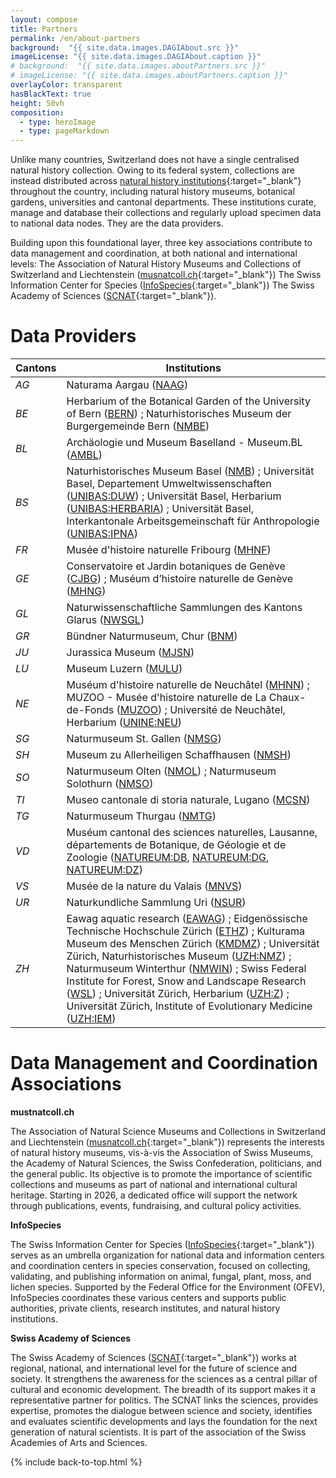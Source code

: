 ```yaml
---
layout: compose
title: Partners
permalink: /en/about-partners
background:  "{{ site.data.images.DAGIAbout.src }}"
imageLicense: "{{ site.data.images.DAGIAbout.caption }}"
# background:  "{{ site.data.images.aboutPartners.src }}"
# imageLicense: "{{ site.data.images.aboutPartners.caption }}"
overlayColor: transparent
hasBlackText: true
height: 50vh
composition:
  - type: heroImage
  - type: pageMarkdown
---
```


Unlike many countries, Switzerland does not have a single centralised natural history collection. Owing to its federal system, collections are instead distributed across [natural history institutions](/institution/search){:target="_blank"} throughout the country, including natural history museums, botanical gardens, universities and cantonal departments. These institutions curate, manage and database their collections and regularly upload specimen data to national data nodes. They are the data providers.
<br>

Building upon this foundational layer, three key associations contribute to data management and coordination, at both national and international levels:
The Association of Natural History Museums and Collections of Switzerland and Liechtenstein ([musnatcoll.ch](https://musnatcoll.ch/en){:target="_blank"})
The Swiss Information Center for Species ([InfoSpecies](https://www.infospecies.ch/fr/){:target="_blank"}) 
The Swiss Academy of Sciences ([SCNAT](https://scnat.ch/en){:target="_blank"}).

# Data Providers

| Cantons | Institutions |
| ------- | ------------ |
| _AG_ | Naturama Aargau ([NAAG](/institution/a4e8fc5e-fb6c-4c08-b9f1-ef8724870e89)) |
| _BE_ | Herbarium of the Botanical Garden of the University of Bern ([BERN](/institution/f6abc948-1068-4d23-b165-701e8734c07e)) ; Naturhistorisches Museum der Burgergemeinde Bern ([NMBE](/institution/08ccd767-4afc-4023-ab55-7a7c34295e93)) |
| _BL_ | Archäologie und Museum Baselland - Museum.BL ([AMBL](/institution/58f0cf31-4c49-4568-87d5-60d51389230f)) |
| _BS_ | Naturhistorisches Museum Basel ([NMB](/institution/e772c6d6-bbc8-40c8-92e9-b74407e1f5bb)) ; Universität Basel, Departement Umweltwissenschaften ([UNIBAS:DUW](/institution/07f5d226-10ac-44cd-9c61-f13438cd8e79)) ; Universität Basel, Herbarium ([UNIBAS:HERBARIA](/institution/cc775ae7-70ec-4a4e-aeaa-2653708ca2ac)) ; Universität Basel, Interkantonale Arbeitsgemeinschaft für Anthropologie ([UNIBAS:IPNA](/institution/90070fe3-51ec-4a56-96be-cb6c00dd0ae2)) |
| _FR_ | Musée d'histoire naturelle Fribourg ([MHNF](/institution/d4ec3a19-8a63-4985-9966-e74d5d4c33b5)) |
| _GE_ | Conservatoire et Jardin botaniques de Genève ([CJBG](/institution/d200fcbc-972e-4488-bcb6-eaa47209148d)) ; Muséum d’histoire naturelle de Genève ([MHNG](/institution/8d572607-d32c-4477-8834-c9dbe76c57f9)) |
| _GL_ | Naturwissenschaftliche Sammlungen des Kantons Glarus ([NWSGL](/institution/b661a5a9-e227-4a75-9a93-25d1a11034c1)) |
| _GR_ | Bündner Naturmuseum, Chur ([BNM](/institution/0a76df5c-a78c-4ab8-8e0b-74fa19e8eadc)) |
| _JU_ | Jurassica Museum ([MJSN](/institution/07087f63-ad84-4603-8f17-e01037da89b0)) |
| _LU_ | Museum Luzern ([MULU](/institution/582f1eda-5673-4265-87ac-6a164cd8d193)) |
| _NE_ | Muséum d'histoire naturelle de Neuchâtel ([MHNN](/institution/01ef07f0-5502-4935-b00e-7657417b8dae)) ; MUZOO - Musée d'histoire naturelle de La Chaux-de-Fonds ([MUZOO](/institution/278f3403-ad9f-4c6b-b0d8-243a2935cc40)) ; Université de Neuchâtel, Herbarium ([UNINE:NEU](/institution/ee1fe2cc-fd6e-4bf6-a691-46518d806154)) |
| _SG_ | Naturmuseum St. Gallen ([NMSG](/institution/dcb3162a-9409-4785-a86a-fa6b9b805d1d)) |
| _SH_ | Museum zu Allerheiligen Schaffhausen ([NMSH](/institution/170b7cf5-9b5f-44e2-859b-39e23034aa48)) |
| _SO_ | Naturmuseum Olten ([NMOL](/institution/1236323a-0966-4380-9e87-c253056ac77e)) ; Naturmuseum Solothurn ([NMSO](/institution/9674bfd8-6070-4835-a88d-0c4c13fe7f55)) |
| _TI_ | Museo cantonale di storia naturale, Lugano ([MCSN](/institution/24ab1eae-4509-4433-afa7-d13fc5e25d04)) |
| _TG_ | Naturmuseum Thurgau ([NMTG](/institution/fa45db4d-69f0-455a-8359-3dd7d4f8fd87)) |
| _VD_ | Muséum cantonal des sciences naturelles, Lausanne, départements de Botanique, de Géologie et de Zoologie ([NATUREUM:DB](/institution/5183c521-f6ff-4f24-904e-7b715f22d92d), [NATUREUM:DG](/institution/9e597ef1-6ce0-4677-b311-014739a27603), [NATUREUM:DZ](/institution/3e879cad-48a9-428f-848d-1c0d1a6ba94b))  |
| _VS_ | Musée de la nature du Valais ([MNVS](/institution/da2b9a85-283c-45b4-9d1f-4a9e2884bdb8)) |
| _UR_ | Naturkundliche Sammlung Uri ([NSUR](/institution/2c521b92-4c8d-4fe6-990c-50d426708847)) |
| _ZH_ | Eawag aquatic research ([EAWAG](/institution/722c63ef-2ebe-4008-951f-62221ff15917)) ; Eidgenössische Technische Hochschule Zürich ([ETHZ](/institution/adee7883-8290-4050-b643-8e2816f92e9a)) ; Kulturama Museum des Menschen Zürich ([KMDMZ](/institution/b576469b-3679-4588-8505-c62c90ce8e8f)) ; Universität Zürich, Naturhistorisches Museum ([UZH:NMZ](/institution/d34bd63f-0472-419a-a13c-2c5430eb875d)) ; Naturmuseum Winterthur ([NMWIN](/institution/3ab4b761-c62f-4996-a6d8-ed1283fc161e)) ; Swiss Federal Institute for Forest, Snow and Landscape Research ([WSL](/institution/4863fe5a-e375-4770-978c-226201546980)) ; Universität Zürich, Herbarium ([UZH:Z](/institution/5b487a79-76ef-4615-93d9-f4ea25a40c33)) ; Universität Zürich, Institute of Evolutionary Medicine ([UZH:IEM](/institution/6bc72849-0b52-481b-a64f-4d7778469cdf)) |


# Data Management and Coordination Associations

**mustnatcoll.ch**

The Association of Natural Science Museums and Collections in Switzerland and Liechtenstein ([musnatcoll.ch](https://musnatcoll.ch/en){:target="_blank"}) represents the interests of natural history museums, vis-à-vis the Association of Swiss Museums, the Academy of Natural Sciences, the Swiss Confederation, politicians, and the general public. Its objective is to promote the importance of scientific collections and museums as part of national and international cultural heritage. Starting in 2026, a dedicated office will support the network through publications, events, fundraising, and cultural policy activities.


**InfoSpecies**

The Swiss Information Center for Species  ([InfoSpecies](https://www.infospecies.ch/fr/){:target="_blank"}) serves as an umbrella organization for national data and information centers and coordination centers in species conservation, focused on collecting, validating, and publishing information on animal, fungal, plant, moss, and lichen species. Supported by the Federal Office for the Environment (OFEV), InfoSpecies coordinates these various centers and supports public authorities, private clients, research institutes, and natural history institutions.


**Swiss Academy of Sciences**

The Swiss Academy of Sciences ([SCNAT](https://scnat.ch/en){:target="_blank"}) works at regional, national, and international level for the future of science and society. It strengthens the awareness for the sciences as a central pillar of cultural and economic development. The breadth of its support makes it a representative partner for politics. The SCNAT links the sciences, provides expertise, promotes the dialogue between science and society, identifies and evaluates scientific developments and lays the foundation for the next generation of natural scientists. It is part of the association of the Swiss Academies of Arts and Sciences.

{% include back-to-top.html %}
